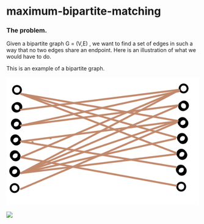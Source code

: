 # maximum-bipartite-matching

### The problem. 

Given a bipartite graph  G = (V,E) , we want to find a set of edges in such a way that no two edges share an endpoint. Here is an illustration of what we would have to do. 


This is an example of a bipartite graph.

![Alt text](resources/img1.png)


<img src="https://latex.codecogs.com/gif.latex?\int_{a}^{b}"/>